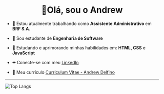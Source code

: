 <h1 align="center">👋Olá, sou o Andrew</h1>

- 🔭 Estou atualmente trabalhando como **Assistente Administrativo** em **BRF S.A.**

- 🧠 Sou estudante de **Engenharia de Software**

- 🌱 Estudando e aprimorando minhas habilidades em: **HTML, CSS** e **JavaScript**

- ➕ Conecte-se com meu <a href="https://linkedin.com/in/andrewdelfs">LinkedIn</a>

- 🧾 Meu currículo <a href="https://drive.google.com/file/d/1L52R2hQ302yXMePItBZocRp4KQjknE4J/view?usp=sharing">Curriculum Vitae - Andrew Delfino</a>

<hr>

![Top Langs](https://github-readme-stats.vercel.app/api/top-langs/?username=andrewdelfino&layout=compact&theme=dark)
